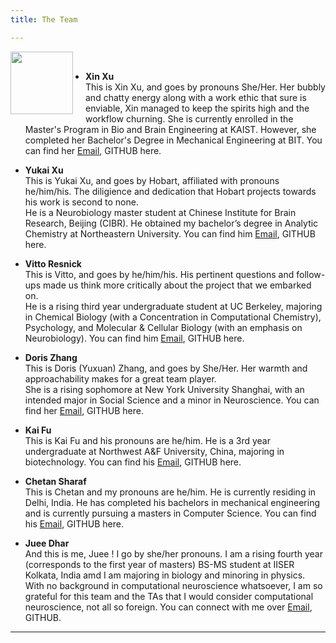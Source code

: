 ```yaml
---
title: The Team

---
```

<img src="https://tva1.sinaimg.cn/large/e6c9d24egy1h4ldid3b1ej20k90k9q3a.jpg"  width=100 style="float: left; margin-right: 20px" > </br>
  - **Xin Xu** </br>
    This is Xin Xu, and goes by pronouns She/Her. Her bubbly and chatty energy along with a work ethic that sure is enviable, Xin managed to keep the spirits high and  the workflow churning. She is currently enrolled in the Master's Program in Bio and Brain Engineering at KAIST. However, she completed her       Bachelor's Degree in Mechanical Engineering at BIT. You can find her [Email](sarahxu0811@kaist.ac.kr), GITHUB here.
    
  - **Yukai Xu** </br>
  This is Yukai Xu, and goes by Hobart, affiliated with pronouns he/him/his. The diligience and dedication that Hobart projects towards his work is second to none. </br>
  He is a Neurobiology master student at Chinese Institute for Brain Research, Beijing (CIBR). He obtained my bachelor’s degree in Analytic Chemistry at         Northeastern University. You can find him [Email](xuyukai@cibr.ac.cn), GITHUB here.
   
  - **Vitto Resnick** </br>
  This is Vitto, and goes by he/him/his. His pertinent questions and follow-ups made us think more critically about the project that we embarked on. </br>
  He is a rising third year undergraduate student at UC Berkeley, majoring in Chemical Biology (with a Concentration in Computational Chemistry), Psychology, and Molecular & Cellular Biology (with an emphasis on Neurobiology). You can find him [Email](vitto3999@yahoo.com), GITHUB here.
  
  - **Doris Zhang** </br>
    This is Doris (Yuxuan) Zhang, and goes by She/Her. Her warmth and approachability makes for a great team player. </br> 
    She is a rising sophomore at New York University Shanghai, with an intended major in Social Science and a minor in Neuroscience. You can find her [Email](yz8288@nyu.edu), GITHUB         here.
  - **Kai Fu** </br>
This is Kai Fu and his pronouns are he/him. He is a 3rd year undergraduate at Northwest A&F University, China, majoring in biotechnology. You can find his [Email](fk2622891245@nwafu.edu.cn), GITHUB         here.

 - **Chetan Sharaf** </br>
This is Chetan  and my pronouns are he/him. He is currently residing in Delhi, India. He has completed his bachelors in mechanical engineering and is currently pursuing a masters in Computer Science. You can find his [Email](chetansharaf96@gmail.com), GITHUB         here.

 - **Juee Dhar** </br>
  And this is me, Juee ! I go by she/her pronouns. I am a rising fourth year (corresponds to the first year of masters) BS-MS student at IISER Kolkata, India amd I am  majoring in biology and minoring in physics. With no background in computational neuroscience whatsoever, I am so grateful for this team and the TAs that I would consider computational neuroscience, not all so foreign. You can connect with me over [Email](jd19ms102@iiserkol.ac.in), GITHUB.

---

